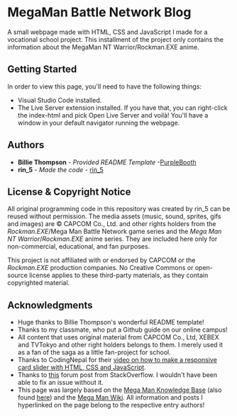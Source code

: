 # MegaMan Battle Network Blog
A small webpage made with HTML, CSS and JavaScript I made for a vocational school project. This installment of the project only contains the information about the MegaMan NT Warrior/Rockman.EXE anime.

## Getting Started

In order to view this page, you'll need to have the following things:
- Visual Studio Code installed.
- The Live Server extension installed.
If you have that, you can right-click the index-html and pick Open Live Server and voilà! You'll have a window in your default navigator running the webpage.


## Authors

  - **Billie Thompson** - *Provided README Template* -[PurpleBooth](https://github.com/PurpleBooth)
  - **rin_5** - *Made the code* - [rin_5](https://github.com/rin-5)


## License & Copyright Notice

All original programming code in this repository was created by rin_5 can be reused without permission.
The media assets (music, sound, sprites, gifs and images) are © CAPCOM Co., Ltd. and other rights holders from the *Rockman.EXE*/Mega Man Battle Network game series and the *Mega Man NT Warrior*/*Rockman.EXE* anime series.
They are included here only for non-commercial, educational, and fan purposes.

This project is not affiliated with or endorsed by CAPCOM or the *Rockman.EXE* production companies.
No Creative Commons or open-source license applies to these third-party materials, as they contain copyrighted material.

## Acknowledgments

  - Huge thanks to Billie Thompson's wonderful README template!
  - Thanks to my classmate, who put a Github guide on our online campus!
  - All content that uses original material from CAPCOM Co., Ltd, XEBEX and TVTokyo and other right holders belongs to them. I merely used it as a fan of the saga as a little fan-project for school.
  - Thanks to CodingNepal for their [video on how to make a responsive card slider with HTML, CSS and JavaScript](https://youtu.be/VUtJ7FWCfZA).
  - Thanks to [this](https://stackoverflow.com/questions/10865237/website-header-hiding-behind-content-when-position-is-fixed) forum post from StackOverflow. I wouldn't have been able to fix an issue without it.
  - This page was largely based on the [Mega Man Knowledge Base](https://megaman.fandom.com/wiki/) (also found [here](https://megaman.miraheze.org/wiki)) and the [Mega Man Wiki](https://www.megamanwiki.com/wiki/Main_Page). All information and posts I hyperlinked on the page belong to the respective entry authors!

